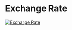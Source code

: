 # Exchange Rate

[![Exchange Rate](https://github-readme-stats.vercel.app/api/pin/?username=pablinme&repo=sim-exchange-rate)](https://github.com/pablinme/sim-exchange-rate)
